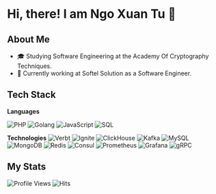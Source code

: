 # Hi, there! I am Ngo Xuan Tu 👋

## About Me
- 🎓 Studying Software Engineering at the Academy Of Cryptography Techniques.
- 💼 Currently working at Softel Solution as a Software Engineer.

## Tech Stack
**Languages**

![PHP](https://img.shields.io/badge/-PHP-00ADD8?style=flat&logo=php)
![Golang](https://img.shields.io/badge/-Golang-00ADD8?style=flat&logo=go)
![JavaScript](https://img.shields.io/badge/-JavaScript-F7DF1E?style=flat&logo=javascript)
![SQL](https://img.shields.io/badge/-SQL-4479A1?style=flat&logo=sql)

**Technologies**
![Verbt](https://img.shields.io/badge/-Verbt-FFA500?style=flat)
![Ignite](https://img.shields.io/badge/-Ignite-DD0031?style=flat&logo=apacheignite)
![ClickHouse](https://img.shields.io/badge/-ClickHouse-2F4F4F?style=flat&logo=clickhouse)
![Kafka](https://img.shields.io/badge/-Kafka-231F20?style=flat&logo=apachekafka)
![MySQL](https://img.shields.io/badge/-MySQL-4479A1?style=flat&logo=mysql)
![MongoDB](https://img.shields.io/badge/-MongoDB-47A248?style=flat&logo=mongodb)
![Redis](https://img.shields.io/badge/-Redis-DC382D?style=flat&logo=redis)
![Consul](https://img.shields.io/badge/-Consul-F24E1E?style=flat&logo=consul)
![Prometheus](https://img.shields.io/badge/-Prometheus-E6522C?style=flat&logo=prometheus)
![Grafana](https://img.shields.io/badge/-Grafana-F46800?style=flat&logo=grafana)
![gRPC](https://img.shields.io/badge/-gRPC-00B5E2?style=flat&logo=grpc)

## My Stats
![Profile Views](https://komarev.com/ghpvc/?username=yourusername&color=green)
![Hits](https://hits.seeyoufarm.com/api/count/incr/badge.svg?url=https%3A%2F%2Fgithub.com%2Fyourusername&count_bg=%2379C83D&title_bg=%23555555&icon=github.svg&icon_color=%23E7E7E7&title=hits&edge_flat=false)
